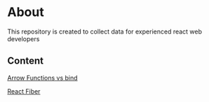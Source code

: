 # About

This repository is created to collect data for experienced react web developers

## Content

[Arrow Functions vs bind](https://github.com/or4/react-advanced/blob/master/articles/arrowFunctionsVsBind.md)

[React Fiber](https://github.com/or4/react-advanced/blob/master/articles/fiber.md)
